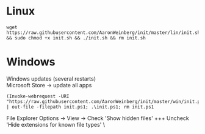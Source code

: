 #                   Linux                         #
    wget https://raw.githubusercontent.com/AaronWeinberg/init/master/lin/init.sh && sudo chmod +x init.sh && ./init.sh && rm init.sh

#                    Windows                      #
Windows updates (several restarts) \
Microsoft Store -> update all apps

    (Invoke-webrequest -URI "https://raw.githubusercontent.com/AaronWeinberg/init/master/win/init.ps1").Content | out-file -filepath init.ps1; .\init.ps1; rm init.ps1

File Explorer Options -> View -> Check 'Show hidden files' +++ Uncheck 'Hide extensions for known file types' \
